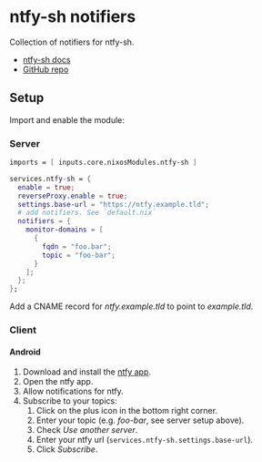 # ntfy-sh notifiers

Collection of notifiers for ntfy-sh.

- [ntfy-sh docs](https://docs.ntfy.sh/)
- [GitHub repo](https://github.com/binwiederhier/ntfy)

## Setup

Import and enable the module:

### Server

```nix
imports = [ inputs.core.nixosModules.ntfy-sh ]

services.ntfy-sh = {
  enable = true;
  reverseProxy.enable = true;
  settings.base-url = "https://ntfy.example.tld";
  # add notifiers. See `default.nix`
  notifiers = {
    monitor-domains = [
      {
        fqdn = "foo.bar";
        topic = "foo-bar";
      }
    ];
  };
};
```

Add a CNAME record for *ntfy.example.tld* to point to *example.tld*.

### Client

#### Android

1. Download and install the [ntfy app](https://f-droid.org/en/packages/io.heckel.ntfy/).
2. Open the ntfy app.
3. Allow notifications for ntfy.
4. Subscribe to your topics:
    1. Click on the plus icon in the bottom right corner.
    2. Enter your topic (e.g. *foo-bar*, see server setup above).
    3. Check *Use another server*.
    4. Enter your ntfy url (`services.ntfy-sh.settings.base-url`).
    5. Click *Subscribe*.
